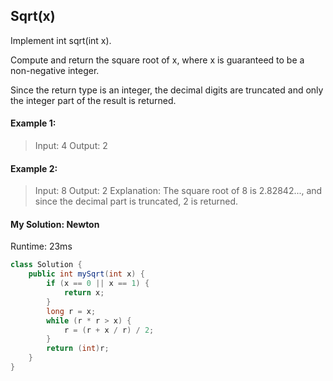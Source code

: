 ## Sqrt(x)

Implement int sqrt(int x).

Compute and return the square root of x, where x is guaranteed to be a non-negative integer.

Since the return type is an integer, the decimal digits are truncated and only the integer part of the result is returned.

#### Example 1:

>Input: 4
Output: 2

#### Example 2:

>Input: 8
Output: 2
Explanation: The square root of 8 is 2.82842..., and since
             the decimal part is truncated, 2 is returned.

#### My Solution: Newton

Runtime: 23ms

```Java
class Solution {
    public int mySqrt(int x) {
        if (x == 0 || x == 1) {
            return x;
        }
        long r = x;
        while (r * r > x) {
            r = (r + x / r) / 2;
        }
        return (int)r;
    }
}
```
